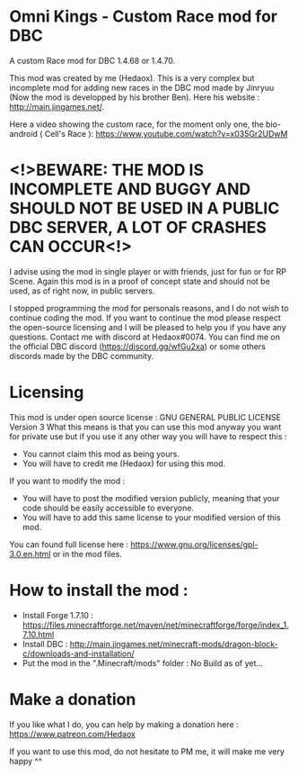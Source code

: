 # Omni Kings - Custom Race mod for DBC

A custom Race mod for DBC 1.4.68 or 1.4.70.

This mod was created by me (Hedaox). This is a very complex but incomplete mod for adding new races in the DBC mod made by Jinryuu (Now the mod is developped by his brother Ben). Here his website : http://main.jingames.net/.

Here a video showing the custom race, for the moment only one, the bio-android ( Cell's Race ): https://www.youtube.com/watch?v=x035Gr2UDwM

# <!>BEWARE: THE MOD IS INCOMPLETE AND BUGGY AND SHOULD NOT BE USED IN A PUBLIC DBC SERVER, A LOT OF CRASHES CAN OCCUR<!>

I advise using the mod in single player or with friends, just for fun or for RP Scene. Again this mod is in a proof of concept state and should not be used, as of right now, in public servers.

I stopped programming the mod for personals reasons, and I do not wish to continue coding the mod. If you want to continue the mod please respect the open-source licensing and I will be pleased to help you if you have any questions. Contact me with discord at Hedaox#0074. You can find me on the official DBC discord (https://discord.gg/wfGu2xa) or some others discords made by the DBC community.

# Licensing

This mod is under open source license : GNU GENERAL PUBLIC LICENSE Version 3
What this means is that you can use this mod anyway you want for private use
but if you use it any other way you will have to respect this : 
 - You cannot claim this mod as being yours.
 - You will have to credit me (Hedaox) for using this mod.
 
 If you want to modify the mod :
 - You will have to post the modified version publicly, meaning that your code 
 should be easily accessible to everyone.
 - You will have to add this same license to your modified version of this mod.
 
You can found full license here : https://www.gnu.org/licenses/gpl-3.0.en.html or in the mod files.

# How to install the mod : 

- Install Forge 1.7.10 : https://files.minecraftforge.net/maven/net/minecraftforge/forge/index_1.7.10.html
- Install DBC : http://main.jingames.net/minecraft-mods/dragon-block-c/downloads-and-installation/
- Put the mod in the ".Minecraft/mods" folder : No Build as of yet...

# Make a donation

If you like what I do, you can help by making a donation here : https://www.patreon.com/Hedaox

If you want to use this mod, do not hesitate to PM me, it will make me very happy ^^
